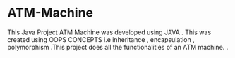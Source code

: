 # ATM-Machine
This Java Project ATM Machine was developed using JAVA . This was created using OOPS CONCEPTS i.e inheritance , encapsulation , polymorphism .This project does all the functionalities of an ATM machine. .
